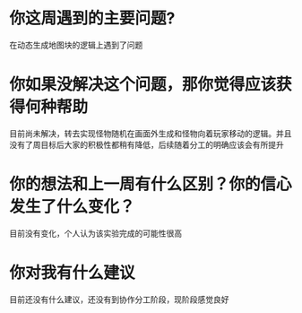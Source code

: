 # 你这周遇到的主要问题?
在动态生成地图块的逻辑上遇到了问题
# 你如果没解决这个问题，那你觉得应该获得何种帮助
目前尚未解决，转去实现怪物随机在画面外生成和怪物向着玩家移动的逻辑。并且没有了周目标后大家的积极性都稍有降低，后续随着分工的明确应该会有所提升
# 你的想法和上一周有什么区别？你的信心发生了什么变化？
目前没有变化，个人认为该实验完成的可能性很高
# 你对我有什么建议
目前还没有什么建议，还没有到协作分工阶段，现阶段感觉良好